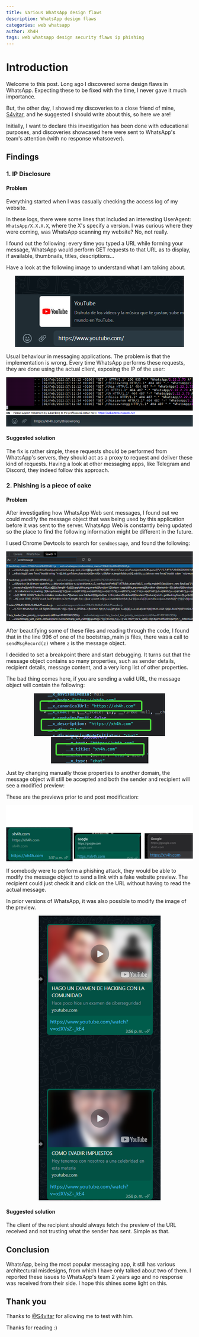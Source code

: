 ```yaml
---
title: Various WhatsApp design flaws
description: WhatsApp design flaws
categories: web whatsapp
author: Xh4H
tags: web whatsapp design security flaws ip phishing
---
```


# Introduction
Welcome to this post. Long ago I discovered some design flaws in WhatsApp. Expecting these to be fixed with the time, I never gave it much importance.

But, the other day, I showed my discoveries to a close friend of mine, [S4vitar](https://twitter.com/s4vitar), and he suggested I should write about this, so here we are!

Initially, I want to declare this investigation has been done with educational purposes, and discoveries showcased here were sent to WhatsApp's team's attention (with no response whatsoever).

## Findings
### 1. IP Disclosure
#### Problem
Everything started when I was casually checking the access log of my website.

In these logs, there were some lines that included an interesting UserAgent: `WhatsApp/X.X.X.X`, where the X's specify a version. I was curious where they were coming, was WhatsApp scanning my website? No, not really.

I found out the following: every time you typed a URL while forming your message, WhatsApp would perform GET requests to that URL as to display, if available, thumbnails, titles, descriptions...

Have a look at the following image to understand what I am talking about.

<div style="text-align:center"><img src="/assets/images/whatsapp1.png"/></div>

Usual behaviour in messaging applications. The problem is that the implementation is wrong. Every time WhatsApp performs these requests, they are done using the actual client, exposing the IP of the user:

<div style="text-align:center"><img src="/assets/images/whatsapp2.png"/></div>

#### Suggested solution
The fix is rather simple, these requests should be performed from WhatsApp's servers, they should act as a proxy to request and deliver these kind of requests. Having a look at other messaging apps, like Telegram and Discord, they indeed follow this approach.

### 2. Phishing is a piece of cake
#### Problem
After investigating how WhatsApp Web sent messages, I found out we could modify the message object that was being used by this application before it was sent to the server.
WhatsApp Web is constantly being updated so the place to find the following information might be different in the future.

I used Chrome Devtools to search for `sendmessage`, and found the following:

<div style="text-align:center"><img src="/assets/images/whatsapp3.png"/></div>

After beautifying some of these files and reading through the code, I found that in the line 996 of one of the bootstrap_main js files, there was a call to `sendMsgRecord(z)` where `z` is the message object.

I decided to set a breakpoint there and start debugging. It turns out that the message object contains so many properties, such as sender details, recipient details, message content, and a very long list of other properties.

The bad thing comes here, if you are sending a valid URL, the message object will contain the following:

<div style="text-align:center"><img src="/assets/images/whatsapp4.png"/></div>
<div style="text-align:center"><img src="/assets/images/whatsapp5.png"/></div>

Just by changing manually those properties to another domain, the message object will still be accepted and both the sender and recipient will see a modified preview:

These are the previews prior to and post modification:
<div style="text-align:center"><img src="/assets/images/whatsapp6.png"/></div>

If somebody were to perform a phishing attack, they would be able to modify the message object to send a link with a fake website preview. The recipient could just check it and click on the URL without having to read the actual message.

In prior versions of WhatsApp, it was also possible to modify the image of the preview.
<div style="text-align:center"><img src="/assets/images/whatsapp7.png"/></div>

#### Suggested solution
The client of the recipient should always fetch the preview of the URL received and not trusting what the sender has sent. Simple as that.

## Conclusion
WhatsApp, being the most popular messaging app, it still has various architectural misdesigns, from which I have only talked about two of them. I reported these issues to WhatsApp's team 2 years ago and no response was received from their side. I hope this shines some light on this.

## Thank you
Thanks to [@S4vitar](https://twitter.com/S4vitar) for allowing me to test with him.


Thanks for reading :)

<script src="https://www.hackthebox.eu/badge/21439"></script>
